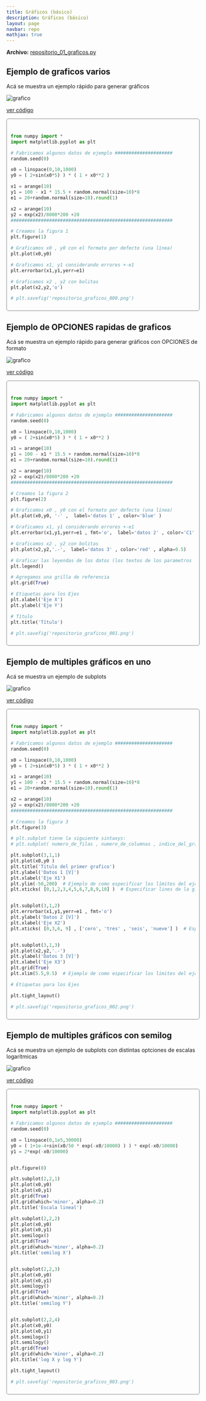 ```yaml
---
title: Gráficos (básico)
description: Gráficos (básico)
layout: page
navbar: repo
mathjax: true
---
```


<div class="alert alert-info" role="alert" >
  <strong>Archivo:</strong> <a href="../repositorio_01_graficos.py"> repositorio_01_graficos.py </a>
</div>

## Ejemplo de graficos varios

Acá se muestra un ejemplo rápido para generar gráficos

![grafico](repositorio_graficos_000.png "repositorio_graficos_000.png")

<a data-toggle="collapse" href="#desplegable000" aria-expanded="false" aria-controls="desplegable000">ver código<span class="caret"></span></a>

<div id="desplegable000" class="collapse" markdown="1" style="padding: 10px; border: 1px solid gray; border-radius: 5px;">

```python

from numpy import *
import matplotlib.pyplot as plt

# Fabricamos algunos datos de ejemplo #####################
random.seed(0)

x0 = linspace(0,10,1000)
y0 = ( 2+sin(x0*5) ) * ( 1 + x0**2 )

x1 = arange(10)
y1 = 100 - x1 * 15.5 + random.normal(size=10)*8
e1 = 20+random.normal(size=10).round(1)

x2 = arange(10)
y2 = exp(x2)/8000*200 +20
###########################################################

# Creamos la figura 1
plt.figure(1)

# Graficamos x0 , y0 con el formato por defecto (una línea)
plt.plot(x0,y0)

# Graficamos x1, y1 considerando errores +-e1
plt.errorbar(x1,y1,yerr=e1)

# Graficamos x2 , y2 con bolitas
plt.plot(x2,y2,'o')

# plt.savefig('repositorio_graficos_000.png')
```
</div>


## Ejemplo de OPCIONES rapidas de graficos

Acá se muestra un ejemplo rápido para generar gráficos con OPCIONES de formato

![grafico](repositorio_graficos_001.png "repositorio_graficos_001.png")

<a data-toggle="collapse" href="#desplegable001" aria-expanded="false" aria-controls="desplegable001">ver código<span class="caret"></span></a>

<div id="desplegable001" class="collapse" markdown="1" style="padding: 10px; border: 1px solid gray; border-radius: 5px;">

```python

from numpy import *
import matplotlib.pyplot as plt

# Fabricamos algunos datos de ejemplo #####################
random.seed(0)

x0 = linspace(0,10,1000)
y0 = ( 2+sin(x0*5) ) * ( 1 + x0**2 )

x1 = arange(10)
y1 = 100 - x1 * 15.5 + random.normal(size=10)*8
e1 = 20+random.normal(size=10).round(1)

x2 = arange(10)
y2 = exp(x2)/8000*200 +20
###########################################################

# Creamos la figura 2
plt.figure(2)

# Graficamos x0 , y0 con el formato por defecto (una línea)
plt.plot(x0,y0, '-' ,  label='datos 1' , color='blue' )

# Graficamos x1, y1 considerando errores +-e1
plt.errorbar(x1,y1,yerr=e1 , fmt='o',  label='datos 2' , color='C1')

# Graficamos x2 , y2 con bolitas
plt.plot(x2,y2,'.-',  label='datos 3' , color='red' , alpha=0.5)

# Graficar las leyendas de los datos (los textos de los parametros 'label')
plt.legend()

# Agregamos una grilla de referencia
plt.grid(True)

# Etiquetas para los Ejes
plt.xlabel('Eje X')
plt.ylabel('Eje Y')

# Título
plt.title('Título')

# plt.savefig('repositorio_graficos_001.png')
```
</div>


## Ejemplo de multiples gráficos en uno

Acá se muestra un ejemplo de subplots

![grafico](repositorio_graficos_002.png "repositorio_graficos_002.png")

<a data-toggle="collapse" href="#desplegable002" aria-expanded="false" aria-controls="desplegable002">ver código<span class="caret"></span></a>

<div id="desplegable002" class="collapse" markdown="1" style="padding: 10px; border: 1px solid gray; border-radius: 5px;">

```python

from numpy import *
import matplotlib.pyplot as plt

# Fabricamos algunos datos de ejemplo #####################
random.seed(0)

x0 = linspace(0,10,1000)
y0 = ( 2+sin(x0*5) ) * ( 1 + x0**2 )

x1 = arange(10)
y1 = 100 - x1 * 15.5 + random.normal(size=10)*8
e1 = 20+random.normal(size=10).round(1)

x2 = arange(10)
y2 = exp(x2)/8000*200 +20
###########################################################

# Creamos la figura 3
plt.figure(3)

# plt.subplot tiene la siguiente sintaxys:
# plt.subplot( numero_de_filas , numero_de_columnas , indice_del_grafico_actual )

plt.subplot(3,1,1)
plt.plot(x0,y0 )
plt.title('Titulo del primer grafico')
plt.ylabel('Datos 1 [V]')
plt.xlabel('Eje X1')
plt.ylim(-50,200)  # Ejemplo de como especificar los límites del eje Y
plt.xticks( [0,1,2,3,4,5,6,7,8,9,10] )  # Especificar lines de la grilla en X


plt.subplot(3,1,2)
plt.errorbar(x1,y1,yerr=e1 , fmt='o')
plt.ylabel('Datos 2 [V]')
plt.xlabel('Eje X2')
plt.xticks( [0,3,6, 9] , ['cero', 'tres' , 'seis', 'nueve'] )  # Especificar lines de la grilla en X


plt.subplot(3,1,3)
plt.plot(x2,y2,'.-')
plt.ylabel('Datos 3 [V]')
plt.xlabel('Eje X3')
plt.grid(True)
plt.xlim(5.5,9.5)  # Ejemplo de como especificar los límites del eje X

# Etiquetas para los Ejes

plt.tight_layout()

# plt.savefig('repositorio_graficos_002.png')
```
</div>


## Ejemplo de multiples gráficos con semilog

Acá se muestra un ejemplo de subplots con distintas
optciones de escalas logarítmicas

![grafico](repositorio_graficos_003.png "repositorio_graficos_003.png")

<a data-toggle="collapse" href="#desplegable003" aria-expanded="false" aria-controls="desplegable003">ver código<span class="caret"></span></a>

<div id="desplegable003" class="collapse" markdown="1" style="padding: 10px; border: 1px solid gray; border-radius: 5px;">

```python

from numpy import *
import matplotlib.pyplot as plt

# Fabricamos algunos datos de ejemplo #####################
random.seed(0)

x0 = linspace(0,1e5,30000)
y0 = ( 1+1e-4+sin(x0/50 * exp(-x0/10000) ) ) * exp(-x0/10000) 
y1 = 2*exp(-x0/10000) 


plt.figure(8)

plt.subplot(2,2,1)
plt.plot(x0,y0)
plt.plot(x0,y1)
plt.grid(True)
plt.grid(which='minor', alpha=0.2)
plt.title('Escala lineal')

plt.subplot(2,2,2)
plt.plot(x0,y0)
plt.plot(x0,y1)
plt.semilogx()
plt.grid(True)
plt.grid(which='minor', alpha=0.2)
plt.title('semilog X')


plt.subplot(2,2,3)
plt.plot(x0,y0)
plt.plot(x0,y1)
plt.semilogy()
plt.grid(True)
plt.grid(which='minor', alpha=0.2)
plt.title('semilog Y')


plt.subplot(2,2,4)
plt.plot(x0,y0)
plt.plot(x0,y1)
plt.semilogx()
plt.semilogy()
plt.grid(True)
plt.grid(which='minor', alpha=0.2)
plt.title('log X y log Y')

plt.tight_layout()

# plt.savefig('repositorio_graficos_003.png')
```
</div>

